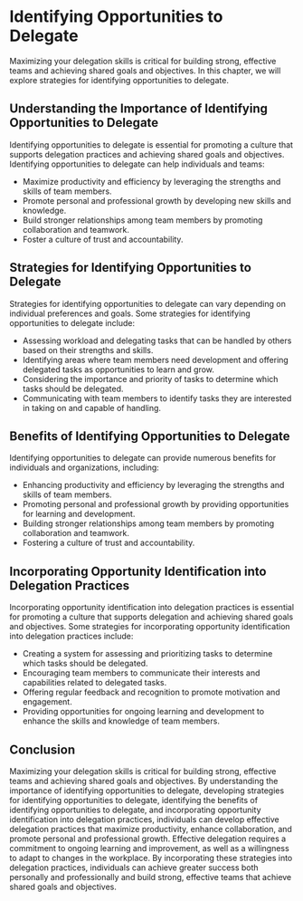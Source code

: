 Identifying Opportunities to Delegate
===================================================================================

Maximizing your delegation skills is critical for building strong, effective teams and achieving shared goals and objectives. In this chapter, we will explore strategies for identifying opportunities to delegate.

Understanding the Importance of Identifying Opportunities to Delegate
---------------------------------------------------------------------

Identifying opportunities to delegate is essential for promoting a culture that supports delegation practices and achieving shared goals and objectives. Identifying opportunities to delegate can help individuals and teams:

* Maximize productivity and efficiency by leveraging the strengths and skills of team members.
* Promote personal and professional growth by developing new skills and knowledge.
* Build stronger relationships among team members by promoting collaboration and teamwork.
* Foster a culture of trust and accountability.

Strategies for Identifying Opportunities to Delegate
----------------------------------------------------

Strategies for identifying opportunities to delegate can vary depending on individual preferences and goals. Some strategies for identifying opportunities to delegate include:

* Assessing workload and delegating tasks that can be handled by others based on their strengths and skills.
* Identifying areas where team members need development and offering delegated tasks as opportunities to learn and grow.
* Considering the importance and priority of tasks to determine which tasks should be delegated.
* Communicating with team members to identify tasks they are interested in taking on and capable of handling.

Benefits of Identifying Opportunities to Delegate
-------------------------------------------------

Identifying opportunities to delegate can provide numerous benefits for individuals and organizations, including:

* Enhancing productivity and efficiency by leveraging the strengths and skills of team members.
* Promoting personal and professional growth by providing opportunities for learning and development.
* Building stronger relationships among team members by promoting collaboration and teamwork.
* Fostering a culture of trust and accountability.

Incorporating Opportunity Identification into Delegation Practices
------------------------------------------------------------------

Incorporating opportunity identification into delegation practices is essential for promoting a culture that supports delegation and achieving shared goals and objectives. Some strategies for incorporating opportunity identification into delegation practices include:

* Creating a system for assessing and prioritizing tasks to determine which tasks should be delegated.
* Encouraging team members to communicate their interests and capabilities related to delegated tasks.
* Offering regular feedback and recognition to promote motivation and engagement.
* Providing opportunities for ongoing learning and development to enhance the skills and knowledge of team members.

Conclusion
----------

Maximizing your delegation skills is critical for building strong, effective teams and achieving shared goals and objectives. By understanding the importance of identifying opportunities to delegate, developing strategies for identifying opportunities to delegate, identifying the benefits of identifying opportunities to delegate, and incorporating opportunity identification into delegation practices, individuals can develop effective delegation practices that maximize productivity, enhance collaboration, and promote personal and professional growth. Effective delegation requires a commitment to ongoing learning and improvement, as well as a willingness to adapt to changes in the workplace. By incorporating these strategies into delegation practices, individuals can achieve greater success both personally and professionally and build strong, effective teams that achieve shared goals and objectives.
